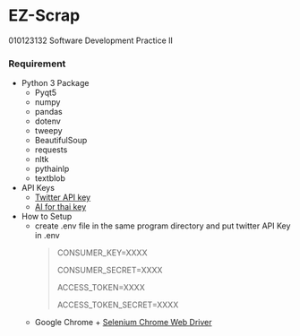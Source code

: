 # EZ-Scrap
010123132 Software Development Practice II
### Requirement
- Python 3 Package
  * Pyqt5
  * numpy
  * pandas
  * dotenv
  * tweepy
  * BeautifulSoup
  * requests
  * nltk
  * pythainlp
  * textblob
- API Keys
  * [Twitter API key](https://developer.twitter.com/en/products/twitter-api)
  * [AI for thai key](https://aiforthai.in.th/)
- How to Setup
  * create .env file in the same program directory and put twitter API Key in .env
    <blockquote>
      <p>CONSUMER_KEY=XXXX</p>
      <p>CONSUMER_SECRET=XXXX</p>
      <p>ACCESS_TOKEN=XXXX</p>
      <p>ACCESS_TOKEN_SECRET=XXXX</p>
    </blockquote>
  * Google Chrome + [Selenium Chrome Web Driver](https://chromedriver.chromium.org/downloads)